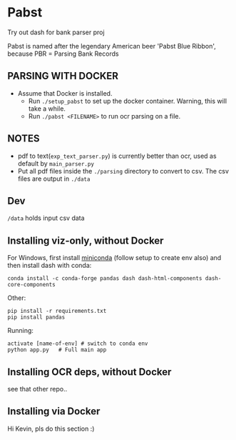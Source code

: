 # Pabst
Try out dash for bank parser proj

Pabst is named after the legendary American beer 'Pabst Blue Ribbon', because PBR = Parsing Bank Records

PARSING WITH DOCKER
-------------------
- Assume that Docker is installed. 
    - Run `./setup_pabst` to set up the docker container. Warning, this will take a while.
    - Run `./pabst <FILENAME>` to run ocr parsing on a file. 


NOTES
---
- pdf to text(`exp_text_parser.py`) is currently better than ocr, used as default by `main_parser.py`
- Put all pdf files inside the `./parsing` directory to convert to csv. The csv files are output in `./data`

Dev
---
`/data` holds input csv data

Installing viz-only, without Docker
---

For Windows, first install [miniconda](https://conda.io/miniconda.html) (follow setup to create env also) and then install dash with conda:

    conda install -c conda-forge pandas dash dash-html-components dash-core-components

Other:

    pip install -r requirements.txt
    pip install pandas

Running:

    activate [name-of-env] # switch to conda env
    python app.py   # Full main app

Installing OCR deps, without Docker
---
see that other repo..

Installing via Docker
---

Hi Kevin, pls do this section :)

